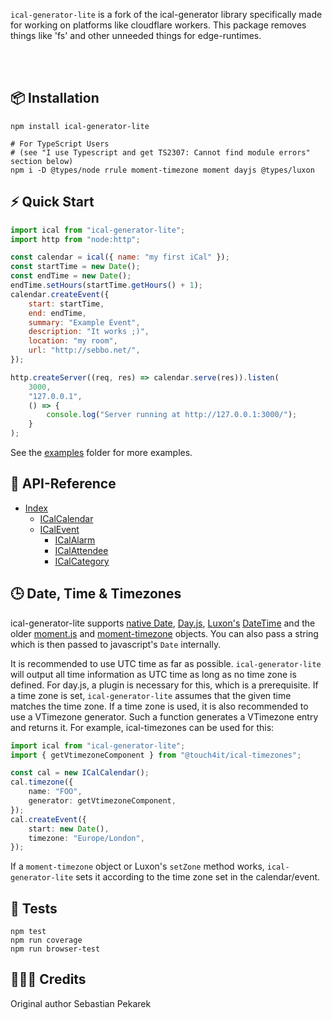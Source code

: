 `ical-generator-lite` is a fork of the ical-generator library specifically made for working on platforms like cloudflare workers. This package removes things like 'fs' and other unneeded things for edge-runtimes.

<br />
<br />

## 📦 Installation

    npm install ical-generator-lite

    # For TypeScript Users
    # (see "I use Typescript and get TS2307: Cannot find module errors" section below)
    npm i -D @types/node rrule moment-timezone moment dayjs @types/luxon

## ⚡️ Quick Start

```javascript
import ical from "ical-generator-lite";
import http from "node:http";

const calendar = ical({ name: "my first iCal" });
const startTime = new Date();
const endTime = new Date();
endTime.setHours(startTime.getHours() + 1);
calendar.createEvent({
    start: startTime,
    end: endTime,
    summary: "Example Event",
    description: "It works ;)",
    location: "my room",
    url: "http://sebbo.net/",
});

http.createServer((req, res) => calendar.serve(res)).listen(
    3000,
    "127.0.0.1",
    () => {
        console.log("Server running at http://127.0.0.1:3000/");
    }
);
```

See the [examples](./examples) folder for more examples.

## 📑 API-Reference

-   [Index](https://sebbo2002.github.io/ical-generator-lite/develop/reference/)
    -   [ICalCalendar](https://sebbo2002.github.io/ical-generator-lite/develop/reference/classes/ICalCalendar.html)
    -   [ICalEvent](https://sebbo2002.github.io/ical-generator-lite/develop/reference/classes/ICalEvent.html)
        -   [ICalAlarm](https://sebbo2002.github.io/ical-generator-lite/develop/reference/classes/ICalAlarm.html)
        -   [ICalAttendee](https://sebbo2002.github.io/ical-generator-lite/develop/reference/classes/ICalAttendee.html)
        -   [ICalCategory](https://sebbo2002.github.io/ical-generator-lite/develop/reference/classes/ICalCategory.html)

## 🕒 Date, Time & Timezones

ical-generator-lite supports [native Date](https://developer.mozilla.org/en-US/docs/Web/JavaScript/Reference/Global_Objects/Date),
[Day.js](https://day.js.org/en/), [Luxon's](https://moment.github.io/luxon/) [DateTime](https://moment.github.io/luxon/docs/class/src/datetime.js~DateTime.html)
and the older [moment.js](https://momentjs.com/) and [moment-timezone](https://momentjs.com/timezone/)
objects. You can also pass a string which is then passed to javascript's `Date` internally.

It is recommended to use UTC time as far as possible. `ical-generator-lite` will output all time information as UTC time as
long as no time zone is defined. For day.js, a plugin is necessary for this, which is a prerequisite. If a time zone is
set, `ical-generator-lite` assumes that the given time matches the time zone. If a time zone is used, it is also recommended
to use a VTimezone generator. Such a function generates a VTimezone entry and returns it. For example, ical-timezones can
be used for this:

```typescript
import ical from "ical-generator-lite";
import { getVtimezoneComponent } from "@touch4it/ical-timezones";

const cal = new ICalCalendar();
cal.timezone({
    name: "FOO",
    generator: getVtimezoneComponent,
});
cal.createEvent({
    start: new Date(),
    timezone: "Europe/London",
});
```

If a `moment-timezone` object or Luxon's `setZone` method works, `ical-generator-lite` sets it according to the time zone set
in the calendar/event.

## 🚦 Tests

```
npm test
npm run coverage
npm run browser-test
```

## 🙆🏼‍♂️ Credits

Original author Sebastian Pekarek
